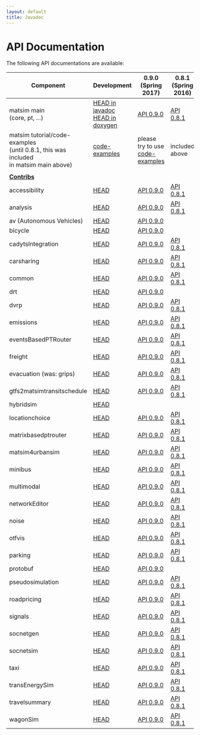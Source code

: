 ```yaml
---
layout: default
title: Javadoc
---
```



# API Documentation

The following API documentations are available:


<table border="0" cellpadding="1" cellspacing="1" class="table table-hover table-condensed" style="width:100%;">
<thead>
<tr>
<th scope="col" >Component</th>
<th scope="col" >Development</th>
<th scope="col" >0.9.0<br>(Spring 2017)</th>
<th scope="col" >0.8.1<br>(Spring 2016)</th>
<th scope="col" >0.7.0<br>(Fall 2015)</th>
<th scope="col" >0.6.0<br>(Fall 2014)</th>
<th scope="col" >0.5.0<br>(Spring 2013)</th>
<th scope="col" >0.4.0<br>(Spring 2012)</th>
<th scope="col" >0.3.0<br>(Spring 2011)</th>
</tr>
</thead>
<tbody>
<tr>
<td >matsim main<br>(core, pt, ...)</td>
<td ><a href="http://ci.matsim.org:8080/job/MATSim_M2/ws/matsim/target/site/apidocs/index.html">HEAD in javadoc</a><br><a href="http://matsim.org/doxygen">HEAD in doxygen</a></td>
<td ><a href="/apidocs/core/0.9.0/">API 0.9.0</a></td>
<td ><a href="/apidocs/core/0.8.1/">API 0.8.1</a></td>
<td ><a href="/apidocs/core/0.7.0/">API 0.7.0</a></td>
<td ><a href="/apidocs/core/0.6.0/">API 0.6.0</a></td>
<td ><a href="/apidocs/core/0.5.0/">API 0.5.0</a></td>
<td ><a href="/apidocs/core/0.4.0/">API 0.4.0</a></td>
<td ><a href="/apidocs/core/0.3.0/">API 0.3.0</a></td>
</tr>
<tr>
<td >matsim tutorial/code-examples<br>(until 0.8.1, this was included<br>in matsim main above)</td>
<!-- <td ><a href="http://ci.matsim.org:8080/view/All/job/MATSim_tutorial/javadoc/index.html">HEAD</a></td> -->
<td><a href="https://github.com/matsim-org/matsim-code-examples">code-examples</a></td>
<td >please try to use<br><a href="https://github.com/matsim-org/matsim-code-examples">code-examples</a></td>
<td >included<br>above</td>
<td >included<br>above</td>
<td >included<br>above</td>
<td >included<br>above</td>
<td >included<br>above</td>
<td >included<br>above</td>
</tr>
<tr>
<td ></td>
<td ></td>
<td ></td>
<td ></td>
<td ></td>
<td ></td>
<td ></td>
<td ></td>
<td ></td>
</tr>
<tr>
<td ><strong><a href="/extensions">Contribs</a></strong></td>
<td ></td>
<td ></td>
<td ></td>
<td ></td>
<td ></td>
<td ></td>
<td ></td>
<td ></td>
</tr>
<tr>
<td >accessibility</td>
<td ><a href="http://ci.matsim.org:8080/job/MATSim_contrib_M2/ws/contribs/accessibility/target/site/apidocs/index.html">HEAD</a></td>
<td ><a href="/apidocs/accessibility/0.9.0/">API 0.9.0</a></td>
<td ><a href="/apidocs/accessibility/0.8.1/">API 0.8.1</a></td>
<td ><a href="/apidocs/accessibility/0.7.0/">API 0.7.0</a></td>
<td ><a href="/apidocs/accessibility/0.6.0/">API 0.6.0</a></td>
<td ></td>
<td ></td>
<td ></td>
</tr>
<tr>
<td >analysis</td>
<td ><a href="http://ci.matsim.org:8080/job/MATSim_contrib_M2/ws/contribs/analysis/target/site/apidocs/index.html">HEAD</a></td>
<td ><a href="/apidocs/analysis/0.9.0/">API 0.9.0</a></td>
<td ><a href="/apidocs/analysis/0.8.1/">API 0.8.1</a></td>
<td ><a href="/apidocs/analysis/0.7.0/">API 0.7.0</a></td>
<td ><a href="/apidocs/analysis/0.6.0/">API 0.6.0</a></td>
<td ></td>
<td ></td>
<td ></td>
</tr>
<tr>
<td >av (Autonomous Vehicles)</td>
<td ><a href="http://ci.matsim.org:8080/job/MATSim_contrib_M2/ws/contribs/av/target/site/apidocs/index.html">HEAD</a></td>
<td ><a href="/apidocs/av/0.9.0/">API 0.9.0</a></td>
<td ></td>
<td ></td>
<td ></td>
<td ></td>
<td ></td>
<td ></td>
</tr>
<tr>
<td >bicycle</td>
<td ><a href="http://ci.matsim.org:8080/job/MATSim_contrib_M2/ws/contribs/bicycle/target/site/apidocs/index.html">HEAD</a></td>
<td ><a href="/apidocs/bicycle/0.9.0/">API 0.9.0</a></td>
<td ></td>
<td ></td>
<td ></td>
<td ></td>
<td ></td>
<td ></td>
</tr>
<tr>
<td >cadytsIntegration</td>
<td ><a href="http://ci.matsim.org:8080/job/MATSim_contrib_M2/ws/contribs/cadytsIntegration/target/site/apidocs/index.html">HEAD</a></td>
<td ><a href="/apidocs/cadytsIntegration/0.9.0/">API 0.9.0</a></td>
<td ><a href="/apidocs/cadytsIntegration/0.8.1/">API 0.8.1</a></td>
<td ><a href="/apidocs/cadytsIntegration/0.7.0/">API 0.7.0</a></td>
<td ><a href="/apidocs/cadytsIntegration/0.6.0/">API 0.6.0</a></td>
<td ></td>
<td ></td>
<td ></td>
</tr>
<tr>
<td >carsharing</td>
<td ><a href="http://ci.matsim.org:8080/job/MATSim_contrib_M2/ws/contribs/carsharing/target/site/apidocs/index.html">HEAD</a></td>
<td ><a href="/apidocs/carsharing/0.9.0/">API 0.9.0</a></td>
<td ><a href="/apidocs/carsharing/0.8.1/">API 0.8.1</a></td>
<td ><a href="/apidocs/carsharing/0.7.0/">API 0.7.0</a></td>
<td ></td>
<td ></td>
<td ></td>
<td ></td>
</tr>
<tr>
<td >common</td>
<td ><a href="http://ci.matsim.org:8080/job/MATSim_contrib_M2/ws/contribs/common/target/site/apidocs/index.html">HEAD</a></td>
<td ><a href="/apidocs/common/0.9.0/">API 0.9.0</a></td>
<td ><a href="/apidocs/common/0.8.1/">API 0.8.1</a></td>
<td ><a href="/apidocs/common/0.7.0/">API 0.7.0</a></td>
<td ></td>
<td ></td>
<td ></td>
<td ></td>
</tr>
<tr>
<td >drt</td>
<td ><a href="http://ci.matsim.org:8080/job/MATSim_contrib_M2/ws/contribs/drt/target/site/apidocs/index.html">HEAD</a></td>
<td ><a href="/apidocs/common/0.9.0/">API 0.9.0</a></td>
<td ></td>
<td ></td>
<td ></td>
<td ></td>
<td ></td>
<td ></td>
</tr>
<tr>
<td >dvrp</td>
<td ><a href="http://ci.matsim.org:8080/job/MATSim_contrib_M2/ws/contribs/dvrp/target/site/apidocs/index.html">HEAD</a></td>
<td ><a href="/apidocs/dvrp/0.9.0/">API 0.9.0</a></td>
<td ><a href="/apidocs/dvrp/0.8.1/">API 0.8.1</a></td>
<td ><a href="/apidocs/dvrp/0.7.0/">API 0.7.0</a></td>
<td ><a href="/apidocs/dvrp/0.6.0/">API 0.6.0</a></td>
<td ></td>
<td ></td>
<td ></td>
</tr>
<tr>
<td >emissions</td>
<td ><a href="http://ci.matsim.org:8080/job/MATSim_contrib_M2/ws/contribs/emissions/target/site/apidocs/index.html">HEAD</a></td>
<td ><a href="/apidocs/emissions/0.9.0/">API 0.9.0</a></td>
<td ><a href="/apidocs/emissions/0.8.1/">API 0.8.1</a></td>
<td ><a href="/apidocs/emissions/0.7.0/">API 0.7.0</a></td>
<td ><a href="/apidocs/emissions/0.6.0/">API 0.6.0</a></td>
<td ></td>
<td ></td>
<td ></td>
</tr>
<tr>
<td >eventsBasedPTRouter</td>
<td ><a href="http://ci.matsim.org:8080/job/MATSim_contrib_M2/ws/contribs/eventsBasedPTRouter/target/site/apidocs/index.html">HEAD</a></td>
<td ><a href="/apidocs/eventsBasedPTRouter/0.9.0/">API 0.9.0</a></td>
<td ><a href="/apidocs/eventsBasedPTRouter/0.8.1/">API 0.8.1</a></td>
<td ><a href="/apidocs/eventsBasedPTRouter/0.7.0/">API 0.7.0</a></td>
<td ></td>
<td ></td>
<td ></td>
<td ></td>
</tr>
<tr>
<td >freight</td>
<td ><a href="http://ci.matsim.org:8080/job/MATSim_contrib_M2/ws/contribs/freight/target/site/apidocs/index.html">HEAD</a></td>
<td ><a href="/apidocs/freight/0.9.0/">API 0.9.0</a></td>
<td ><a href="/apidocs/freight/0.8.1/">API 0.8.1</a></td>
<td ><a href="/apidocs/freight/0.7.0/">API 0.7.0</a></td>
<td ><a href="/apidocs/freight/0.6.0/">API 0.6.0</a></td>
<td ></td>
<td ><a href="/apidocs/freight/0.4.0/">API 0.4.0</a></td>
<td ></td>
</tr>
<tr>
<td >evacuation (was: grips)</td>
<td ><a href="http://ci.matsim.org:8080/job/MATSim_contrib_M2/ws/contribs/evacuation/target/site/apidocs/index.html">HEAD</a></td>
<td ><a href="/apidocs/evacuation/0.9.0/">API 0.9.0</a></td>
<td ><a href="/apidocs/evacuation/0.8.1/">API 0.8.1</a></td>
<td ></td>
<td ><a href="/apidocs/grips/0.6.0/">API 0.6.0</a></td>
<td ></td>
<td ></td>
<td ></td>
</tr>
<tr>
<td >gtfs2matsimtransitschedule</td>
<td ><a href="http://ci.matsim.org:8080/job/MATSim_contrib_M2/ws/contribs/gtfs2matsimtransitschedule/target/site/apidocs/index.html">HEAD</a></td>
<td ><a href="/apidocs/gtfs2matsimtransitschedule/0.9.0/">API 0.9.0</a></td>
<td ><a href="/apidocs/gtfs2matsimtransitschedule/0.8.1/">API 0.8.1</a></td>
<td ><a href="/apidocs/gtfs2matsimtransitschedule/0.7.0/">API 0.7.0</a></td>
<td ><a href="/apidocs/gtfs2matsimtransitschedule/0.6.0/">API 0.6.0</a></td>
<td ></td>
<td ><a href="/apidocs/gtfs2matsimtransitschedule/0.4.0/">API 0.4.0</a></td>
<td ></td>
</tr>
<tr>
<td >hybridsim</td>
<td ><a href="http://ci.matsim.org:8080/job/MATSim_contrib_M2/ws/contribs/hybridsim/target/site/apidocs/index.html">HEAD</a></td>
<td ></td>
<td ></td>
<td ></td>
<td ></td>
<td ></td>
<td ></td>
<td ></td>
</tr>
<tr>
<td >locationchoice</td>
<td ><a href="http://ci.matsim.org:8080/job/MATSim_contrib_M2/ws/contribs/locationchoice/target/site/apidocs/index.html">HEAD</a></td>
<td ><a href="/apidocs/locationchoice/0.9.0/">API 0.9.0</a></td>
<td ><a href="/apidocs/locationchoice/0.8.1/">API 0.8.1</a></td>
<td ><a href="/apidocs/locationchoice/0.7.0/">API 0.7.0</a></td>
<td ><a href="/apidocs/locationchoice/0.6.0/">API 0.6.0</a></td>
<td ><a href="/apidocs/locationchoice/0.5.0/">API 0.5.0</a></td>
<td ></td>
<td ></td>
</tr>
<tr>
<td >matrixbasedptrouter</td>
<td ><a href="http://ci.matsim.org:8080/job/MATSim_contrib_M2/ws/contribs/matrixbasedptrouter/target/site/apidocs/index.html">HEAD</a></td>
<td ><a href="/apidocs/matrixbasedptrouter/0.9.0/">API 0.9.0</a></td>
<td ><a href="/apidocs/matrixbasedptrouter/0.8.1/">API 0.8.1</a></td>
<td ><a href="/apidocs/matrixbasedptrouter/0.7.0/">API 0.7.0</a></td>
<td ><a href="/apidocs/matrixbasedptrouter/0.6.0/">API 0.6.0</a></td>
<td ></td>
<td ></td>
<td ></td>
</tr>
<tr>
<td >matsim4urbansim</td>
<td ><a href="http://ci.matsim.org:8080/job/MATSim_contrib_M2/ws/contribs/matsim4urbansim/target/site/apidocs/index.html">HEAD</a></td>
<td ><a href="/apidocs/matsim4urbansim/0.9.0/">API 0.9.0</a></td>
<td ><a href="/apidocs/matsim4urbansim/0.8.1/">API 0.8.1</a></td>
<td ><a href="/apidocs/matsim4urbansim/0.7.0/">API 0.7.0</a></td>
<td ><a href="/apidocs/matsim4urbansim/0.6.0/">API 0.6.0</a></td>
<td ></td>
<td ><a href="/apidocs/matsim4urbansim/0.4.0/">API 0.4.0</a></td>
<td ></td>
</tr>
<tr>
<td >minibus</td>
<td ><a href="http://ci.matsim.org:8080/job/MATSim_contrib_M2/ws/contribs/minibus/target/site/apidocs/index.html">HEAD</a></td>
<td ><a href="/apidocs/minibus/0.9.0/">API 0.9.0</a></td>
<td ><a href="/apidocs/minibus/0.8.1/">API 0.8.1</a></td>
<td ><a href="/apidocs/minibus/0.7.0/">API 0.7.0</a></td>
<td ></td>
<td ></td>
<td ></td>
<td ></td>
</tr>
<tr>
<td >multimodal</td>
<td ><a href="http://ci.matsim.org:8080/job/MATSim_contrib_M2/ws/contribs/multimodal/target/site/apidocs/index.html">HEAD</a></td>
<td ><a href="/apidocs/multimodal/0.9.0/">API 0.9.0</a></td>
<td ><a href="/apidocs/multimodal/0.8.1/">API 0.8.1</a></td>
<td ><a href="/apidocs/multimodal/0.7.0/">API 0.7.0</a></td>
<td ><a href="/apidocs/multimodal/0.6.0/">API 0.6.0</a></td>
<td ></td>
<td ></td>
<td ></td>
</tr>
<tr>
<td >networkEditor</td>
<td ><a href="http://ci.matsim.org:8080/job/MATSim_contrib_M2/ws/contribs/networkEditor/target/site/apidocs/index.html">HEAD</a></td>
<td ><a href="/apidocs/networkEditor/0.9.0/">API 0.9.0</a></td>
<td ><a href="/apidocs/networkEditor/0.8.1/">API 0.8.1</a></td>
<td ><a href="/apidocs/networkEditor/0.7.0/">API 0.7.0</a></td>
<td ><a href="/apidocs/networkEditor/0.6.0/">API 0.6.0</a></td>
<td ></td>
<td ><a href="/apidocs/networkEditor/0.4.0/">API 0.4.0</a></td>
<td ></td>
</tr>
<tr>
<td >noise</td>
<td ><a href="http://ci.matsim.org:8080/job/MATSim_contrib_M2/ws/contribs/noise/target/site/apidocs/index.html">HEAD</a></td>
<td ><a href="/apidocs/noise/0.9.0/">API 0.9.0</a></td>
<td ><a href="/apidocs/noise/0.8.1/">API 0.8.1</a></td>
<td ></td>
<td ></td>
<td ></td>
<td ></td>
<td ></td>
</tr>
<tr>
<td >otfvis</td>
<td ><a href="http://ci.matsim.org:8080/job/MATSim_contrib_M2/ws/contribs/otfvis/target/site/apidocs/index.html">HEAD</a></td>
<td ><a href="/apidocs/otfvis/0.9.0/">API 0.9.0</a></td>
<td ><a href="/apidocs/otfvis/0.8.1/">API 0.8.1</a></td>
<td ><a href="/apidocs/otfvis/0.7.0/">API 0.7.0</a></td>
<td ><a href="/apidocs/otfvis/0.6.0/">API 0.6.0</a></td>
<td ></td>
<td ></td>
<td ></td>
</tr>
<tr>
<td >parking</td>
<td ><a href="http://ci.matsim.org:8080/job/MATSim_contrib_M2/ws/contribs/parking/target/site/apidocs/index.html">HEAD</a></td>
<td ><a href="/apidocs/parking/0.9.0/">API 0.9.0</a></td>
<td ><a href="/apidocs/parking/0.8.1/">API 0.8.1</a></td>
<td ><a href="/apidocs/parking/0.7.0/">API 0.7.0</a></td>
<td ><a href="/apidocs/parking/0.6.0/">API 0.6.0</a></td>
<td ></td>
<td ></td>
<td ></td>
</tr>
<tr>
<td >protobuf</td>
<td ><a href="http://ci.matsim.org:8080/job/MATSim_contrib_M2/ws/contribs/protobuf/target/site/apidocs/index.html">HEAD</a></td>
<td ><a href="/apidocs/parking/0.9.0/">API 0.9.0</a></td>
<td ></td>
<td ></td>
<td ></td>
<td ></td>
<td ></td>
<td ></td>
</tr>
<tr>
<td >pseudosimulation</td>
<td ><a href="http://ci.matsim.org:8080/job/MATSim_contrib_M2/ws/contribs/pseudosimulation/target/site/apidocs/index.html">HEAD</a></td>
<td ><a href="/apidocs/pseudosimulation/0.9.0/">API 0.9.0</a></td>
<td ><a href="/apidocs/pseudosimulation/0.8.1/">API 0.8.1</a></td>
<td ><a href="/apidocs/pseudosimulation/0.7.0/">API 0.7.0</a></td>
<td ></td>
<td ></td>
<td ></td>
<td ></td>
</tr>
<tr>
<td >roadpricing</td>
<td ><a href="http://ci.matsim.org:8080/job/MATSim_contrib_M2/ws/contribs/roadpricing/target/site/apidocs/index.html">HEAD</a></td>
<td ><a href="/apidocs/roadpricing/0.9.0/">API 0.9.0</a></td>
<td ><a href="/apidocs/roadpricing/0.8.1/">API 0.8.1</a></td>
<td ><a href="/apidocs/roadpricing/0.7.0/">API 0.7.0</a></td>
<td ><a href="/apidocs/roadpricing/0.6.0/">API 0.6.0</a></td>
<td ></td>
<td ></td>
<td ></td>
</tr>
<tr>
<td >signals</td>
<td ><a href="http://ci.matsim.org:8080/job/MATSim_contrib_M2/ws/contribs/signals/target/site/apidocs/index.html">HEAD</a></td>
<td ><a href="/apidocs/signals/0.9.0/">API 0.9.0</a></td>
<td ><a href="/apidocs/signals/0.8.1/">API 0.8.1</a></td>
<td ><a href="/apidocs/signals/0.7.0/">API 0.7.0</a></td>
<td ></td>
<td ></td>
<td ></td>
<td ></td>
</tr>
<tr>
<td >socnetgen</td>
<td ><a href="http://ci.matsim.org:8080/job/MATSim_contrib_M2/ws/contribs/socnetgen/target/site/apidocs/index.html">HEAD</a></td>
<td ><a href="/apidocs/socnetgen/0.9.0/">API 0.9.0</a></td>
<td ><a href="/apidocs/socnetgen/0.8.1/">API 0.8.1</a></td>
<td ></td>
<td ></td>
<td ></td>
<td ></td>
<td ></td>
</tr>
<tr>
<td >socnetsim</td>
<td ><a href="http://ci.matsim.org:8080/job/MATSim_contrib_M2/ws/contribs/socnetsim/target/site/apidocs/index.html">HEAD</a></td>
<td ><a href="/apidocs/socnetsim/0.9.0/">API 0.9.0</a></td>
<td ><a href="/apidocs/socnetsim/0.8.1/">API 0.8.1</a></td>
<td ><a href="/apidocs/socnetsim/0.7.0/">API 0.7.0</a></td>
<td ></td>
<td ></td>
<td ></td>
<td ></td>
</tr>
<tr>
<td >taxi</td>
<td ><a href="http://ci.matsim.org:8080/job/MATSim_contrib_M2/ws/contribs/taxi/target/site/apidocs/index.html">HEAD</a></td>
<td ><a href="/apidocs/taxi/0.9.0/">API 0.9.0</a></td>
<td ><a href="/apidocs/taxi/0.8.1/">API 0.8.1</a></td>
<td ></td>
<td ></td>
<td ></td>
<td ></td>
<td ></td>
</tr>
<tr>
<td >transEnergySim</td>
<td ><a href="http://ci.matsim.org:8080/job/MATSim_contrib_M2/ws/contribs/transEnergySim/target/site/apidocs/index.html">HEAD</a></td>
<td ><a href="/apidocs/transEnergySim/0.9.0/">API 0.9.0</a></td>
<td ><a href="/apidocs/transEnergySim/0.8.1/">API 0.8.1</a></td>
<td ><a href="/apidocs/transEnergySim/0.7.0/">API 0.7.0</a></td>
<td ><a href="/apidocs/transEnergySim/0.6.0/">API 0.6.0</a></td>
<td ></td>
<td ></td>
<td ></td>
</tr>
<tr>
<td >travelsummary</td>
<td ><a href="http://ci.matsim.org:8080/job/MATSim_contrib_M2/ws/contribs/travelsummary/target/site/apidocs/index.html">HEAD</a></td>
<td ><a href="/apidocs/travelsummary/0.9.0/">API 0.9.0</a></td>
<td ><a href="/apidocs/travelsummary/0.8.1/">API 0.8.1</a></td>
<td ></td>
<td ></td>
<td ></td>
<td ></td>
</tr>
<tr>
<td >wagonSim</td>
<td ><a href="http://ci.matsim.org:8080/job/MATSim_contrib_M2/ws/contribs/wagonSim/target/site/apidocs/index.html">HEAD</a></td>
<td ><a href="/apidocs/wagonSim/0.8.1/">API 0.9.0</a></td>
<td ><a href="/apidocs/wagonSim/0.8.1/">API 0.8.1</a></td>
<td ><a href="/apidocs/wagonSim/0.7.0/">API 0.7.0</a></td>
<td ><a href="/apidocs/wagonSim/0.6.0/">API 0.6.0</a></td>
<td ></td>
<td ></td>
<td ></td>
</tr>
</tbody>
</table>
